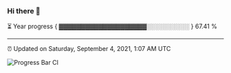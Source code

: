 ### Hi there 👋

⏳ Year progress { ▓▓▓▓▓▓▓▓▓▓▓▓▓▓▓▓▓▓▓▓░░░░░░░░░░ } 67.41 %

---

⏰ Updated on Saturday, September 4, 2021, 1:07 AM UTC

![Progress Bar CI](https://github.com/arthurbuhl/arthurbuhl/workflows/Progress%20Bar%20CI/badge.svg)

